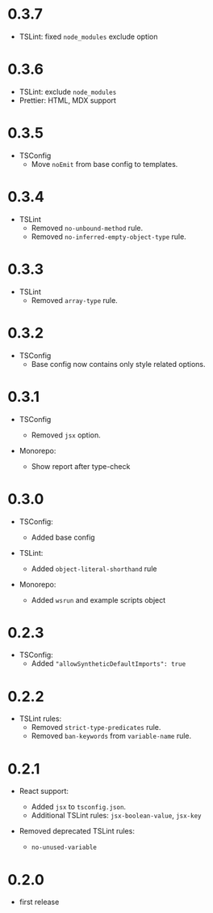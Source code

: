 # 0.3.7

- TSLint: fixed `node_modules` exclude option

# 0.3.6

- TSLint: exclude `node_modules`
- Prettier: HTML, MDX support

# 0.3.5

- TSConfig
  - Move `noEmit` from base config to templates.

# 0.3.4

- TSLint
  - Removed `no-unbound-method` rule.
  - Removed `no-inferred-empty-object-type` rule.

# 0.3.3

- TSLint
  - Removed `array-type` rule.

# 0.3.2

- TSConfig
  - Base config now contains only style related options.

# 0.3.1

- TSConfig

  - Removed `jsx` option.

- Monorepo:
  - Show report after type-check

# 0.3.0

- TSConfig:

  - Added base config

- TSLint:

  - Added `object-literal-shorthand` rule

- Monorepo:
  - Added `wsrun` and example scripts object

# 0.2.3

- TSConfig:
  - Added `"allowSyntheticDefaultImports": true`

# 0.2.2

- TSLint rules:
  - Removed `strict-type-predicates` rule.
  - Removed `ban-keywords` from `variable-name` rule.

# 0.2.1

- React support:

  - Added `jsx` to `tsconfig.json`.
  - Additional TSLint rules: `jsx-boolean-value`, `jsx-key`

- Removed deprecated TSLint rules:

  - `no-unused-variable`

# 0.2.0

- first release
